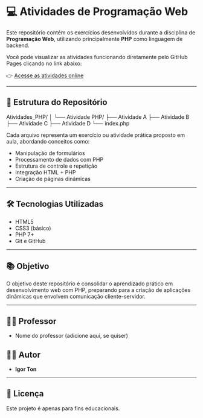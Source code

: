 # 💻 Atividades de Programação Web

Este repositório contém os exercícios desenvolvidos durante a disciplina de **Programação Web**, utilizando principalmente **PHP** como linguagem de backend.

Você pode visualizar as atividades funcionando diretamente pelo GitHub Pages clicando no link abaixo:

👉 [Acesse as atividades online](https://igorton.github.io/Atividades_PHP/Atividade%20PHP/)

---

## 📂 Estrutura do Repositório
Atividades_PHP/
│
└── Atividade PHP/
├── Atividade A
├── Atividade B
├── Atividade C
├── Atividade D
└── index.php

Cada arquivo representa um exercício ou atividade prática proposto em aula, abordando conceitos como:

- Manipulação de formulários
- Processamento de dados com PHP
- Estrutura de controle e repetição
- Integração HTML + PHP
- Criação de páginas dinâmicas

---

## 🛠️ Tecnologias Utilizadas

- HTML5
- CSS3 (básico)
- PHP 7+
- Git e GitHub

---

## 📚 Objetivo

O objetivo deste repositório é consolidar o aprendizado prático em desenvolvimento web com PHP, preparando para a criação de aplicações dinâmicas que envolvem comunicação cliente-servidor.

---

## 👨‍🏫 Professor

- Nome do professor (adicione aqui, se quiser)

## 👨‍🎓 Autor

- **Igor Ton**

---

## 📄 Licença

Este projeto é apenas para fins educacionais.
